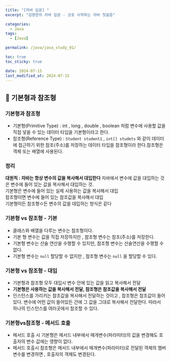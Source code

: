 ```yaml
---
title: "[자바 입문] "
excerpt: "김영한의 자바 입문 - 코로 시작하는 자바 첫걺음"

categories:
  - Java
tags:
  - [Java]

permalink: /java/java_study_01/

toc: true
toc_sticky: true

date: 2024-07-15
last_modified_at: 2024-07-15
---
```


## 🦥 기본형과 참조형
### 기본형과 참조형
- 기본형(Primitive Type) : int , long , double , boolean 처럼 변수에 사용할 값을 직접 넣을 수 있는 데이터 타입을 기본형이라고 한다.
- 참조형(Reference Type) : `Student student1` , `int[] studets` 와 같이 데이터에 접근하기 위한 참조(주소)를 저장하는 데이터 타입을 참조형이라 한다.참조형은 객체 또는 배열에 사용된다.

### 정리
**대원칙 : 자바는 항상 변수의 값을 복사해서 대입한다**
자바에서 변수에 값을 대입하는 것은 변수에 들어 있는 값을 복사해서 대입하는 것.  
기본형은 변수에 들어 있는 실제 사용하는 값을 복사해서 대입  
참조형이면 변수에 들어 있는 참조값을 복사해서 대입  
기본형이든 참조형ㅇ든 변수의 값을 대입하는 방식은 같다  

### 기본형 vs 참조형 - 기본
- 클래스와 배열을 다루는 변수는 참조형이다.
- 기본 형 변수는 값을 직접 저장하지만 , 참조형 변수는 참조(주소)를 저장한다.
- 기본형 변수는 산술 연산을 수행할 수 있지만, 참조형 변수는 산술연산을 수행할 수 없다.
- 기본형 변수는 `null` 할당할 수 없지만 , 참조형 변수는 `null` 을 할당할 수 있다.

### 기본형 vs 참조형 - 대입
- 기본형과 참조형 모두 대입시 변수 안에 있는 값을 읽고 복사해서 전달
- **기본형은 사용하는 값을 복사해서 전달, 참조형은 참조값을 복사해서 전달**
- 인스턴스를 가리키는 참조값을 복사해서 전달하는 것이고 , 참조형은 참조값이 들어있다. 변수에 어떤 값이 들어있든 간에 그 값을 그대로 복사해서 전달한다. 따라서 하나의 인스턴스를 여러곳에서 참조할 수 있다.

### 기본형vs참조형 - 메서드 호출
- 메서드 호출 시 기본형은 메서드 내부에서 매개변수(파라미터)의 값을 변경해도 호출자의 변수 값에는 영향이 없다.
- 메서드 호출시 참조형은 메서드 내부에서 매개변수(파라미터)로 전달된 객체의 멤버 변수를 변경하면 , 호출자의 객체도 변경된다.

